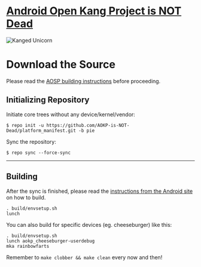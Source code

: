 [Android Open Kang Project is NOT Dead](http://aokp.co)
====================================

![Kanged Unicorn](http://aokp.co/images/cms-images/106.png)

Download the Source
===================

Please read the [AOSP building instructions](http://source.android.com/source/index.html) before proceeding.

Initializing Repository
-----------------------

Initiate core trees without any device/kernel/vendor:

    $ repo init -u https://github.com/AOKP-is-NOT-Dead/platform_manifest.git -b pie

Sync the repository:

    $ repo sync --force-sync

***

Building
--------

After the sync is finished, please read the [instructions from the Android site](http://s.android.com/source/building.html) on how to build.

    . build/envsetup.sh
    lunch

You can also build for specific devices (eg. cheeseburger) like this:

    . build/envsetup.sh
    lunch aokp_cheeseburger-userdebug
    mka rainbowfarts

Remember to `make clobber && make clean` every now and then!
